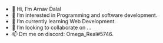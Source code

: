 - 👋 Hi, I’m Arnav Dalal
- 👀 I’m interested in Programming and software development.
- 🌱 I’m currently learning Web Development.
- 💞️ I’m looking to collaborate on ...
- 📫 Dm me on discord: Omega_Real#5746.

<!---
ArnavDalal/ArnavDalal is a ✨ special ✨ repository because its `README.md` (this file) appears on your GitHub profile.
You can click the Preview link to take a look at your changes.
--->
